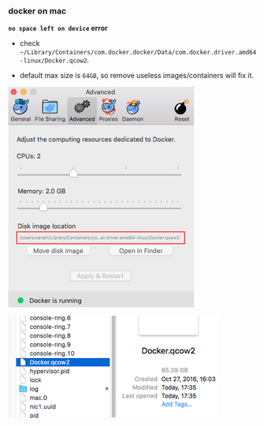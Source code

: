 
### docker on mac

**`no space left on device` error**

- check `~/Library/Containers/com.docker.docker/Data/com.docker.driver.amd64-linux/Docker.qcow2`.

- default max size is `64GB`, so remove useless images/containers will fix it.

![docker-on-mac-preferences](./images/docker-on-mac-preferences.png)

![Docker.qcow2](./images/Docker.qcow2.png)
